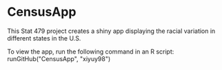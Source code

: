 # CensusApp
This Stat 479 project creates a shiny app displaying the racial variation in different states in the U.S.

To view the app, run the following command in an R script:
runGitHub("CensusApp", "xiyuy98")
